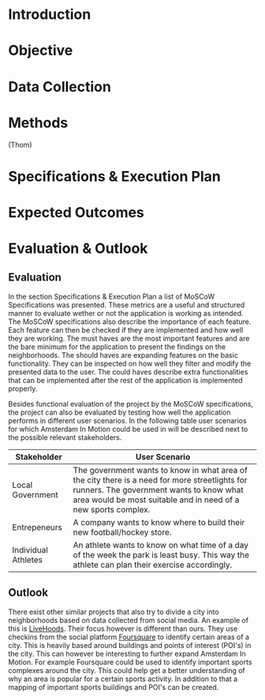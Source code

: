 # Introduction

# Objective

# Data Collection

# Methods
(Thom)

# Specifications & Execution Plan

# Expected Outcomes

# Evaluation & Outlook

## Evaluation
In the section Specifications & Execution Plan a list of MoSCoW Specifications was presented.
These metrics are a useful and structured manner to evaluate wether or not the application is working as intended.
The MoSCoW specifications also describe the importance of each feature.
Each feature can then be checked if they are implemented and how well they are working.
The must haves are the most important features and are the bare minimum for the application to present the findings on the neighborhoods.
The should haves are expanding features on the basic functionality.
They can be inspected on how well they filter and modify the presented data to the user.
The could haves describe extra functionalities that can be implemented after the rest of the application is implemented properly.

Besides functional evaluation of the project by the MoSCoW specifications, the project can also be evaluated by testing how well the application performs in different user scenarios.
In the following table user scenarios for which Amsterdam In Motion could be used in will be described next to the possible relevant stakeholders.

| Stakeholder         | User Scenario                                                                                                                                                                                                |
|---------------------|--------------------------------------------------------------------------------------------------------------------------------------------------------------------------------------------------------------|
| Local Government    | The government wants to know in what area of the city there is a need for more streetlights for runners. The government wants to know what area would be most suitable and in need of a new sports complex.  |
| Entrepeneurs        | A company wants to know where to build their new football/hockey store.                                                                                                                                      |
| Individual Athletes | An athlete wants to know on what time of a day of the week the park is least busy. This way the athlete can plan their exercise accordingly.                                                                 |

## Outlook
There exist other similar projects that also try to divide a city into neighborhoods based on data collected from social media.
An example of this is [LiveHoods](livehoods.org).
Their focus however is different than ours.
They use checkins from the social platform [Foursquare](https://foursquare.com) to identify certain areas of a city.
This is heavily based around buildings and points of interest (POI's) in the city.
This can however be interesting to further expand Amsterdam In Motion.
For example Foursquare could be used to identify important sports complexes around the city.
This could help get a better understanding of why an area is popular for a certain sports activity.
In addition to that a mapping of important sports buildings and POI's can be created.
